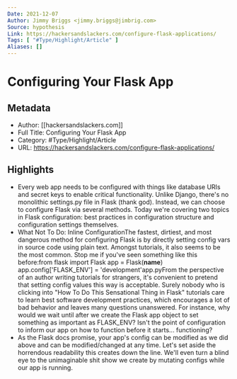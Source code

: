 ```yaml
---
Date: 2021-12-07
Author: Jimmy Briggs <jimmy.briggs@jimbrig.com>
Source: hypothesis
Link: https://hackersandslackers.com/configure-flask-applications/
Tags: [ "#Type/Highlight/Article" ]
Aliases: []
---
```

# Configuring Your Flask App

## Metadata
- Author: [[hackersandslackers.com]]
- Full Title: Configuring Your Flask App
- Category: #Type/Highlight/Article
- URL: https://hackersandslackers.com/configure-flask-applications/

## Highlights
- Every web app needs to be configured with things like database URIs and secret keys to enable critical functionality. Unlike Django, there's no monolithic settings.py file in Flask (thank god). Instead, we can choose to configure Flask via several methods. Today we're covering two topics in Flask configuration: best practices in configuration structure and configuration settings themselves.
- What Not To Do: Inline ConfigurationThe fastest, dirtiest, and most dangerous method for configuring Flask is by directly setting config vars in source code using plain text. Amongst tutorials, it also seems to be the most common. Stop me if you've seen something like this before:from flask import Flask
  app = Flask(__name__)
  app.config['FLASK_ENV'] = 'development'app.pyFrom the perspective of an author writing tutorials for strangers, it's convenient to pretend that setting config values this way is acceptable. Surely nobody who is clicking into "How To Do This Sensational Thing in Flask" tutorials care to learn best software development practices, which encourages a lot of bad behavior and leaves many questions unanswered. For instance, why would we wait until after we create the Flask app object to set something as important as FLASK_ENV? Isn't the point of configuration to inform our app on how to function before it starts... functioning?
- As the Flask docs promise, your app's config can be modified as we did above and can be modified/changed at any time. Let's set aside the horrendous readability this creates down the line. We'll even turn a blind eye to the unimaginable shit show we create by mutating configs while our app is running.
